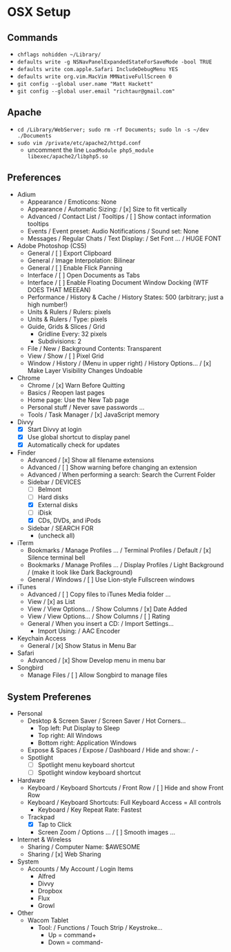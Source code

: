 # OSX Setup

## Commands

* `chflags nohidden ~/Library/`
* `defaults write -g NSNavPanelExpandedStateForSaveMode -bool TRUE`
* `defaults write com.apple.Safari IncludeDebugMenu YES`
* `defaults write org.vim.MacVim MMNativeFullScreen 0`
* `git config --global user.name "Matt Hackett"`
* `git config --global user.email "richtaur@gmail.com"`

## Apache

* `cd /Library/WebServer; sudo rm -rf Documents; sudo ln -s ~/dev ./Documents`
* `sudo vim /private/etc/apache2/httpd.conf`
	- uncomment the line `LoadModule php5_module        libexec/apache2/libphp5.so`

## Preferences

* Adium
	- Appearance / Emoticons: None
	- Appearance / Automatic Sizing: / [x] Size to fit vertically
	- Advanced / Contact List / Tooltips / [ ] Show contact information tooltips
	- Events / Event preset: Audio Notifications / Sound set: None
	- Messages / Regular Chats / Text Display: / Set Font … / HUGE FONT
* Adobe Photoshop (CS5)
	- General / [ ] Export Clipboard
	- General / Image Interpolation: Bilinear
	- General / [ ] Enable Flick Panning
	- Interface / [ ] Open Documents as Tabs
	- Interface / [ ] Enable Floating Document Window Docking (WTF DOES THAT MEEEAN)
	- Performance / History & Cache / History States: 500 (arbitrary; just a high number!)
	- Units & Rulers / Rulers: pixels
	- Units & Rulers / Type: pixels
	- Guide, Grids & Slices / Grid
		* Gridline Every: 32 pixels
		* Subdivisions: 2
	- File / New / Background Contents: Transparent
	- View / Show / [ ] Pixel Grid
	- Window / History / (Menu in upper right) / History Options… / [x] Make Layer Visibility Changes Undoable
* Chrome
	- Chrome / [x] Warn Before Quitting
	- Basics / Reopen last pages
	- Home page: Use the New Tab page
	- Personal stuff / Never save passwords …
	- Tools / Task Manager / [x] JavaScript memory
* Divvy
	- [x] Start Divvy at login
	- [x] Use global shortcut to display panel
	- [x] Automatically check for updates
* Finder
	- Advanced / [x] Show all filename extensions
	- Advanced / [ ] Show warning before changing an extension
	- Advanced / When performing a search: Search the Current Folder
	- Sidebar / DEVICES
		* [ ] Belmont
		* [ ] Hard disks
		* [x] External disks
		* [ ] iDisk
		* [x] CDs, DVDs, and iPods
	- Sidebar / SEARCH FOR
		* (uncheck all)
* iTerm
	- Bookmarks / Manage Profiles … / Terminal Profiles / Default / [x] Silence terminal bell
	- Bookmarks / Manage Profiles … / Display Profiles / Light Background / (make it look like Dark Background)
	- General / Windows / [ ] Use Lion-style Fullscreen windows
* iTunes
	- Advanced / [ ] Copy files to iTunes Media folder …
	- View / [x] as List
	- View / View Options… / Show Columns / [x] Date Added
	- View / View Options… / Show Columns / [ ] Rating
	- General / When you insert a CD: / Import Settings…
		* Import Using: / AAC Encoder
* Keychain Access
	- General / [x] Show Status in Menu Bar
* Safari
	- Advanced / [x] Show Develop menu in menu bar
* Songbird
	- Manage Files / [ ] Allow Songbird to manage files

## System Preferenes

* Personal
	- Desktop & Screen Saver / Screen Saver / Hot Corners…
		* Top left: Put Display to Sleep
		* Top right: All Windows
		* Bottom right: Application Windows
	- Expose & Spaces / Expose / Dashboard / Hide and show: / -
	- Spotlight
		* [ ] Spotlight menu keyboard shortcut
		* [ ] Spotlight window keyboard shortcut
* Hardware
	- Keyboard / Keyboard Shortcuts / Front Row / [ ] Hide and show Front Row
	- Keyboard / Keyboard Shortcuts: Full Keyboard Access = All controls
		* Keyboard / Key Repeat Rate: Fastest
	- Trackpad
		* [x] Tap to Click
		* Screen Zoom / Options … / [ ] Smooth images …
* Internet & Wireless
	- Sharing / Computer Name: $AWESOME
	- Sharing / [x] Web Sharing
* System
	- Accounts / My Account / Login Items
		* Alfred
		* Divvy
		* Dropbox
		* Flux
		* Growl
* Other
	- Wacom Tablet
		* Tool: / Functions / Touch Strip / Keystroke…
			- Up = command+
			- Down = command-
